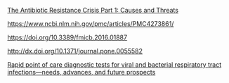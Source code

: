  

[The Antibiotic Resistance Crisis Part 1: Causes and Threats](https://www.ncbi.nlm.nih.gov/pmc/articles/PMC4378521/)


https://www.ncbi.nlm.nih.gov/pmc/articles/PMC4273861/
 
https://doi.org/10.3389/fmicb.2016.01887


http://dx.doi.org/10.1371/journal.pone.0055582



[Rapid point of care diagnostic tests for viral and bacterial respiratory tract infections—needs, advances, and future prospects](http://dx.doi.org/10.1016/S1473-3099(14)70827-8)

